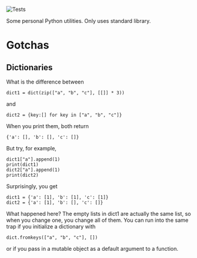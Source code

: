 ![Tests](https://github.com/CangyuanLi/cutils/actions/workflows/tests.yml/badge.svg)

Some personal Python utilities. Only uses standard library.

# Gotchas

## Dictionaries

What is the difference between

```{python}
dict1 = dict(zip(["a", "b", "c"], [[]] * 3))
```
and 

```{python}
dict2 = {key:[] for key in ["a", "b", "c"]}
```
When you print them, both return

```{python}
{'a': [], 'b': [], 'c': []}
```
But try, for example, 

```{python}
dict1["a"].append(1)
print(dict1)
dict2["a"].append(1)
print(dict2)
```

Surprisingly, you get

```{python}
dict1 = {'a': [1], 'b': [1], 'c': [1]}
dict2 = {'a': [1], 'b': [], 'c': []}
```
What happened here? The empty lists in dict1 are actually the same list, so when you change one, you change all of them. You can run into the same trap if you initialize a dictionary with

```{python}
dict.fromkeys(["a", "b", "c"], [])
```

or if you pass in a mutable object as a default argument to a function.
